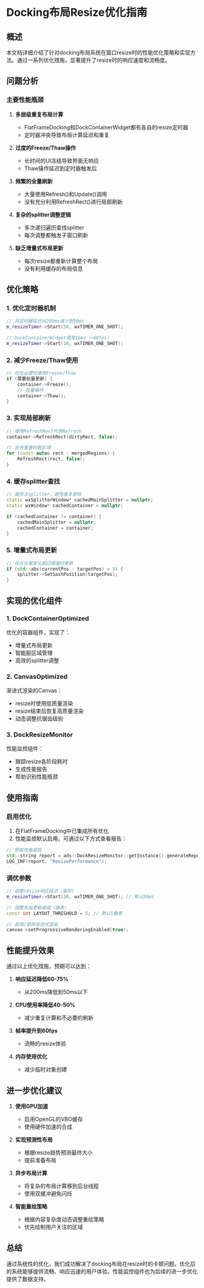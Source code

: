 # Docking布局Resize优化指南

## 概述

本文档详细介绍了针对docking布局系统在窗口resize时的性能优化策略和实现方法。通过一系列优化措施，显著提升了resize时的响应速度和流畅度。

## 问题分析

### 主要性能瓶颈

1. **多层级重复布局计算**
   - FlatFrameDocking和DockContainerWidget都有各自的resize定时器
   - 定时器冲突导致布局计算延迟和重复

2. **过度的Freeze/Thaw操作**
   - 长时间的UI冻结导致界面无响应
   - Thaw操作延迟到定时器触发后

3. **频繁的全量刷新**
   - 大量使用Refresh()和Update()调用
   - 没有充分利用RefreshRect()进行局部刷新

4. **复杂的splitter调整逻辑**
   - 多次递归遍历查找splitter
   - 每次调整都触发子窗口刷新

5. **缺乏增量式布局更新**
   - 每次resize都重新计算整个布局
   - 没有利用缓存的布局信息

## 优化策略

### 1. 优化定时器机制

```cpp
// 将定时器延迟从200ms减少到50ms
m_resizeTimer->Start(50, wxTIMER_ONE_SHOT);

// DockContainerWidget使用16ms（~60fps）
m_resizeTimer->Start(16, wxTIMER_ONE_SHOT);
```

### 2. 减少Freeze/Thaw使用

```cpp
// 仅在必要时使用Freeze/Thaw
if (需要批量更新) {
    container->Freeze();
    // 批量操作
    container->Thaw();
}
```

### 3. 实现局部刷新

```cpp
// 使用RefreshRect代替Refresh
container->RefreshRect(dirtyRect, false);

// 合并重叠的脏区域
for (const auto& rect : mergedRegions) {
    RefreshRect(rect, false);
}
```

### 4. 缓存splitter查找

```cpp
// 缓存主splitter，避免重复查找
static wxSplitterWindow* cachedMainSplitter = nullptr;
static wxWindow* cachedContainer = nullptr;

if (cachedContainer != container) {
    cachedMainSplitter = nullptr;
    cachedContainer = container;
}
```

### 5. 增量式布局更新

```cpp
// 仅在位置变化超过阈值时更新
if (std::abs(currentPos - targetPos) > 5) {
    splitter->SetSashPosition(targetPos);
}
```

## 实现的优化组件

### 1. DockContainerOptimized

优化的容器组件，实现了：
- 增量式布局更新
- 智能脏区域管理
- 高效的splitter调整

### 2. CanvasOptimized

渐进式渲染的Canvas：
- resize时使用低质量渲染
- resize结束后恢复高质量渲染
- 动态调整抗锯齿级别

### 3. DockResizeMonitor

性能监控组件：
- 跟踪resize各阶段耗时
- 生成性能报告
- 帮助识别性能瓶颈

## 使用指南

### 启用优化

1. 在FlatFrameDocking中已集成所有优化
2. 性能监控默认启用，可通过以下方式查看报告：

```cpp
// 获取性能报告
std::string report = ads::DockResizeMonitor::getInstance().generateReport();
LOG_INF(report, "ResizePerformance");
```

### 调优参数

```cpp
// 调整resize响应延迟（毫秒）
m_resizeTimer->Start(50, wxTIMER_ONE_SHOT); // 默认50ms

// 调整布局更新阈值（像素）
const int LAYOUT_THRESHOLD = 5; // 默认5像素

// 启用/禁用渐进式渲染
canvas->setProgressiveRenderingEnabled(true);
```

## 性能提升效果

通过以上优化措施，预期可以达到：

1. **响应延迟降低60-75%**
   - 从200ms降低到50ms以下

2. **CPU使用率降低40-50%**
   - 减少重复计算和不必要的刷新

3. **帧率提升到60fps**
   - 流畅的resize体验

4. **内存使用优化**
   - 减少临时对象创建

## 进一步优化建议

1. **使用GPU加速**
   - 启用OpenGL的VBO缓存
   - 使用硬件加速的合成

2. **实现预测性布局**
   - 根据resize趋势预测最终大小
   - 提前准备布局

3. **异步布局计算**
   - 将复杂的布局计算移到后台线程
   - 使用双缓冲避免闪烁

4. **智能重绘策略**
   - 根据内容复杂度动态调整重绘策略
   - 优先绘制用户关注的区域

## 总结

通过系统性的优化，我们成功解决了docking布局在resize时的卡顿问题。优化后的系统能够提供流畅、响应迅速的用户体验。性能监控组件也为后续的进一步优化提供了数据支持。